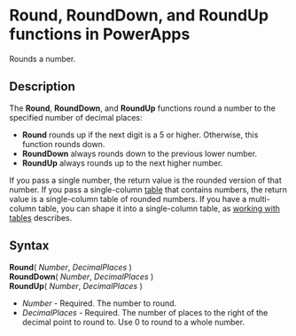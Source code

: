 <properties
	pageTitle="PowerApps: Round, RoundDown, and RoundUp functions"
	description="Reference information, including syntax, for the Round, RoundDown, and RoundUp functions in PowerApps"
	services=""
	suite="powerapps"
	documentationCenter="na"
	authors="gregli-msft"
	manager="dwrede"
	editor=""
	tags=""/>

<tags
   ms.service="powerapps"
   ms.devlang="na"
   ms.topic="article"
   ms.tgt_pltfrm="na"
   ms.workload="na"
   ms.date="11/07/2015"
   ms.author="gregli"/>

# Round, RoundDown, and RoundUp functions in PowerApps #

Rounds a number.

## Description ##

The **Round**, **RoundDown**, and **RoundUp** functions round a number to the specified number of decimal places:

- **Round** rounds up if the next digit is a 5 or higher. Otherwise, this function rounds down.
- **RoundDown** always rounds down to the previous lower number.
- **RoundUp** always rounds up to the next higher number.

If you pass a single number, the return value is the rounded version of that number.  If you pass a single-column [table](working-with-tables.md) that contains numbers, the return value is a single-column table of rounded numbers. If you have a multi-column table, you can shape it into a single-column table, as [working with tables](working-with-tables.md) describes.

## Syntax ##

**Round**( *Number*, *DecimalPlaces* )<br>**RoundDown**( *Number*, *DecimalPlaces* )<br>**RoundUp**( *Number*, *DecimalPlaces* )

- *Number* - Required. The number to round.
- *DecimalPlaces* - Required.  The number of places to the right of the decimal point to round to.  Use 0 to round to a whole number.  
